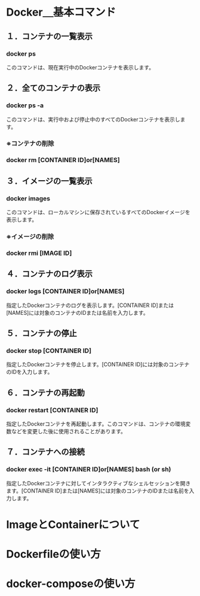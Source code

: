 # Docker＿基本コマンド

## １．コンテナの一覧表示
### docker ps

このコマンドは、現在実行中のDockerコンテナを表示します。

## ２．全てのコンテナの表示
### docker ps -a

このコマンドは、実行中および停止中のすべてのDockerコンテナを表示します。

### ※コンテナの削除
### docker rm [CONTAINER ID]or[NAMES]

## ３．イメージの一覧表示
### docker images

このコマンドは、ローカルマシンに保存されているすべてのDockerイメージを表示します。

### ※イメージの削除
### docker rmi [IMAGE ID]

## ４．コンテナのログ表示
### docker logs [CONTAINER ID]or[NAMES]

指定したDockerコンテナのログを表示します。[CONTAINER ID]または[NAMES]には対象のコンテナのIDまたは名前を入力します。

## ５．コンテナの停止
### docker stop [CONTAINER ID]

指定したDockerコンテナを停止します。[CONTAINER ID]には対象のコンテナのIDを入力します。

## ６．コンテナの再起動
### docker restart [CONTAINER ID]

指定したDockerコンテナを再起動します。このコマンドは、コンテナの環境変数などを変更した後に使用されることがあります。

## ７．コンテナへの接続
### docker exec -it [CONTAINER ID]or[NAMES] bash (or sh)

指定したDockerコンテナに対してインタラクティブなシェルセッションを開きます。[CONTAINER ID]または[NAMES]には対象のコンテナのIDまたは名前を入力します。



# ImageとContainerについて



# Dockerfileの使い方



# docker-composeの使い方




